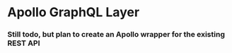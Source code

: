 # Apollo GraphQL Layer

### Still todo, but plan to create an Apollo wrapper for the existing REST API
